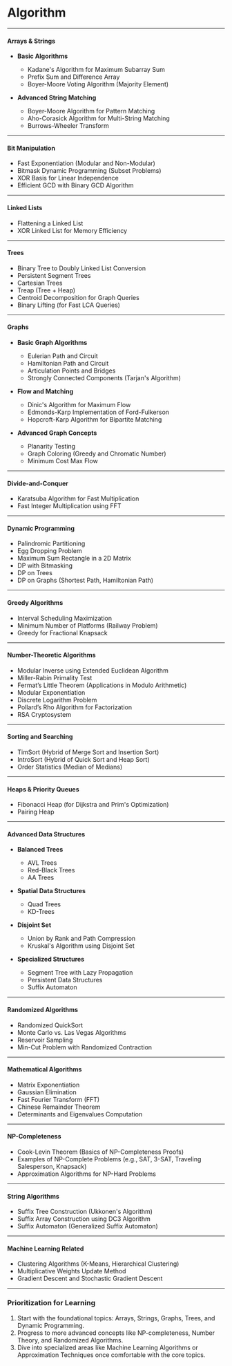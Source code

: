 # Algorithm

---

#### **Arrays & Strings**
- **Basic Algorithms**
  - Kadane's Algorithm for Maximum Subarray Sum  
  - Prefix Sum and Difference Array  
  - Boyer-Moore Voting Algorithm (Majority Element)  

- **Advanced String Matching**
  - Boyer-Moore Algorithm for Pattern Matching  
  - Aho-Corasick Algorithm for Multi-String Matching  
  - Burrows-Wheeler Transform  

---

#### **Bit Manipulation**
- Fast Exponentiation (Modular and Non-Modular)  
- Bitmask Dynamic Programming (Subset Problems)  
- XOR Basis for Linear Independence  
- Efficient GCD with Binary GCD Algorithm  

---

#### **Linked Lists**
- Flattening a Linked List  
- XOR Linked List for Memory Efficiency  

---

#### **Trees**
- Binary Tree to Doubly Linked List Conversion  
- Persistent Segment Trees  
- Cartesian Trees  
- Treap (Tree + Heap)  
- Centroid Decomposition for Graph Queries  
- Binary Lifting (for Fast LCA Queries)  

---

#### **Graphs**
- **Basic Graph Algorithms**
  - Eulerian Path and Circuit  
  - Hamiltonian Path and Circuit  
  - Articulation Points and Bridges  
  - Strongly Connected Components (Tarjan's Algorithm)  

- **Flow and Matching**
  - Dinic's Algorithm for Maximum Flow  
  - Edmonds-Karp Implementation of Ford-Fulkerson  
  - Hopcroft-Karp Algorithm for Bipartite Matching  

- **Advanced Graph Concepts**
  - Planarity Testing  
  - Graph Coloring (Greedy and Chromatic Number)  
  - Minimum Cost Max Flow  

---

#### **Divide-and-Conquer**
- Karatsuba Algorithm for Fast Multiplication  
- Fast Integer Multiplication using FFT  

---

#### **Dynamic Programming**
- Palindromic Partitioning  
- Egg Dropping Problem  
- Maximum Sum Rectangle in a 2D Matrix  
- DP with Bitmasking  
- DP on Trees  
- DP on Graphs (Shortest Path, Hamiltonian Path)  

---

#### **Greedy Algorithms**
- Interval Scheduling Maximization  
- Minimum Number of Platforms (Railway Problem)  
- Greedy for Fractional Knapsack  

---

#### **Number-Theoretic Algorithms**
- Modular Inverse using Extended Euclidean Algorithm  
- Miller-Rabin Primality Test  
- Fermat’s Little Theorem (Applications in Modulo Arithmetic)  
- Modular Exponentiation  
- Discrete Logarithm Problem  
- Pollard’s Rho Algorithm for Factorization  
- RSA Cryptosystem  

---

#### **Sorting and Searching**
- TimSort (Hybrid of Merge Sort and Insertion Sort)  
- IntroSort (Hybrid of Quick Sort and Heap Sort)  
- Order Statistics (Median of Medians)  

---

#### **Heaps & Priority Queues**
- Fibonacci Heap (for Dijkstra and Prim's Optimization)  
- Pairing Heap  

---

#### **Advanced Data Structures**
- **Balanced Trees**
  - AVL Trees  
  - Red-Black Trees  
  - AA Trees  

- **Spatial Data Structures**
  - Quad Trees  
  - KD-Trees  

- **Disjoint Set**
  - Union by Rank and Path Compression  
  - Kruskal's Algorithm using Disjoint Set  

- **Specialized Structures**
  - Segment Tree with Lazy Propagation  
  - Persistent Data Structures  
  - Suffix Automaton  

---

#### **Randomized Algorithms**
- Randomized QuickSort  
- Monte Carlo vs. Las Vegas Algorithms  
- Reservoir Sampling  
- Min-Cut Problem with Randomized Contraction  

---

#### **Mathematical Algorithms**
- Matrix Exponentiation  
- Gaussian Elimination  
- Fast Fourier Transform (FFT)  
- Chinese Remainder Theorem  
- Determinants and Eigenvalues Computation  

---

#### **NP-Completeness**
- Cook-Levin Theorem (Basics of NP-Completeness Proofs)  
- Examples of NP-Complete Problems (e.g., SAT, 3-SAT, Traveling Salesperson, Knapsack)  
- Approximation Algorithms for NP-Hard Problems  

---

#### **String Algorithms**
- Suffix Tree Construction (Ukkonen's Algorithm)  
- Suffix Array Construction using DC3 Algorithm  
- Suffix Automaton (Generalized Suffix Automaton)  

---

#### **Machine Learning Related**
- Clustering Algorithms (K-Means, Hierarchical Clustering)  
- Multiplicative Weights Update Method  
- Gradient Descent and Stochastic Gradient Descent  

---

### **Prioritization for Learning**
1. Start with the foundational topics: Arrays, Strings, Graphs, Trees, and Dynamic Programming.  
2. Progress to more advanced concepts like NP-completeness, Number Theory, and Randomized Algorithms.  
3. Dive into specialized areas like Machine Learning Algorithms or Approximation Techniques once comfortable with the core topics.